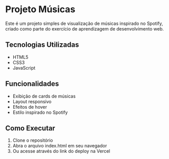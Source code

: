 # Projeto Músicas

Este é um projeto simples de visualização de músicas inspirado no Spotify, criado como parte do exercício de aprendizagem de desenvolvimento web.

## Tecnologias Utilizadas

- HTML5
- CSS3
- JavaScript

## Funcionalidades

- Exibição de cards de músicas
- Layout responsivo
- Efeitos de hover
- Estilo inspirado no Spotify

## Como Executar

1. Clone o repositório
2. Abra o arquivo index.html em seu navegador
3. Ou acesse através do link do deploy na Vercel